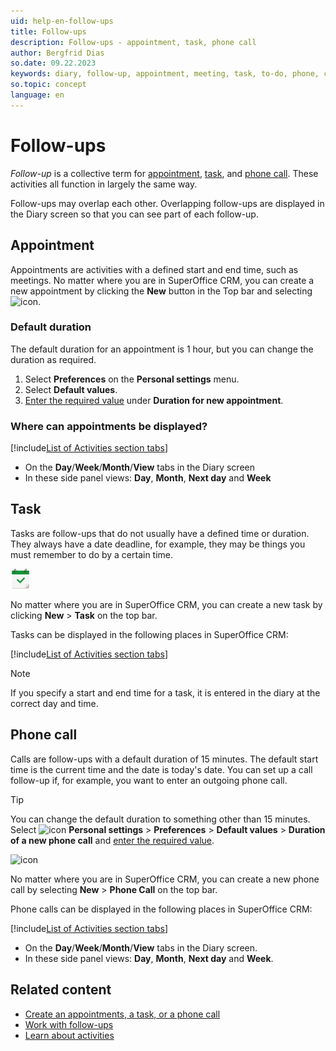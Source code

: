 ```yaml
---
uid: help-en-follow-ups
title: Follow-ups
description: Follow-ups - appointment, task, phone call
author: Bergfrid Dias
so.date: 09.22.2023
keywords: diary, follow-up, appointment, meeting, task, to-do, phone, call
so.topic: concept
language: en
---
```


# Follow-ups

*Follow-up* is a collective term for [appointment](#apt), [task](#task), and [phone call](#call). These activities all function in largely the same way.

Follow-ups may overlap each other. Overlapping follow-ups are displayed in the Diary screen so that you can see part of each follow-up.

## <a id="apt" />Appointment

Appointments are activities with a defined start and end time, such as meetings. No matter where you are in SuperOffice CRM, you can create a new appointment by clicking the **New** button in the Top bar and selecting ![icon][img1].

### Default duration

The default duration for an appointment is 1 hour, but you can change the duration as required.

1. Select **Preferences** on the **Personal settings** menu.
1. Select **Default values**.
1. [Enter the required value][1] under **Duration for new appointment**.

### Where can appointments be displayed?

<!-- markdownlint-disable MD032 -->
[!include[List of Activities section tabs](../../learn/includes/list-activities-section-tabs.md)]
* On the **Day**/**Week**/**Month**/**View** tabs in the Diary screen
* In these side panel views: **Day**, **Month**, **Next day** and **Week**
<!-- markdownlint-restore -->

## <a id="task" />Task

Tasks are follow-ups that do not usually have a defined time or duration. They always have a date deadline, for example, they may be things you must remember to do by a certain time.

![icon][img2]

No matter where you are in SuperOffice CRM, you can create a new task by clicking **New** > **Task** on the top bar.

Tasks can be displayed in the following places in SuperOffice CRM:

[!include[List of Activities section tabs](../../learn/includes/list-activities-section-tabs.md)]

> [!NOTE]
> If you specify a start and end time for a task, it is entered in the diary at the correct day and time.

## <a id="call" />Phone call

Calls are follow-ups with a default duration of 15 minutes. The default start time is the current time and the date is today's date. You can set up a call follow-up if, for example, you want to enter an outgoing phone call.

> [!TIP]
> You can change the default duration to something other than 15 minutes. Select ![icon][img4] **Personal settings** > **Preferences** > **Default values** > **Duration of a new phone call** and [enter the required value][1].

![icon][img3]

No matter where you are in SuperOffice CRM, you can create a new phone call by selecting **New** > **Phone Call** on the top bar.

Phone calls can be displayed in the following places in SuperOffice CRM:

<!-- markdownlint-disable MD032 -->
[!include[List of Activities section tabs](../../learn/includes/list-activities-section-tabs.md)]
* On the **Day**/**Week**/**Month**/**View** tabs in the Diary screen.
* In these side panel views: **Day**, **Month**, **Next day** and **Week**.
<!-- markdownlint-restore -->

## Related content

* [Create an appointments, a task, or a phone call][2]
* [Work with follow-ups][3]
* [Learn about activities][4]

<!-- Referenced links -->
[1]: ../../learn/getting-started/preferences.md
[2]: create-follow-up.md
[3]: index.md
[4]: ../../learn/basics/activity.md

<!-- Referenced images -->
[img1]: ../../../../common/icons/appointment.png
[img2]: ../../../../common/icons/appointment-task-h32.png
[img3]: ../../../../common/icons/phone-h32.png
[img4]: ../../../media/icons/personal-settings-small.png
